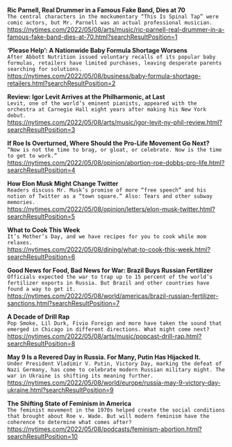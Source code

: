 **Ric Parnell, Real Drummer in a Famous Fake Band, Dies at 70**\
`The central characters in the mockumentary “This Is Spinal Tap” were comic actors, but Mr. Parnell was an actual professional musician.`\
https://nytimes.com/2022/05/08/arts/music/ric-parnell-real-drummer-in-a-famous-fake-band-dies-at-70.html?searchResultPosition=1

**‘Please Help’: A Nationwide Baby Formula Shortage Worsens**\
`After Abbott Nutrition issued voluntary recalls of its popular baby formulas, retailers have limited purchases, leaving desperate parents searching for solutions.`\
https://nytimes.com/2022/05/08/business/baby-formula-shortage-retailers.html?searchResultPosition=2

**Review: Igor Levit Arrives at the Philharmonic, at Last**\
`Levit, one of the world’s eminent pianists, appeared with the orchestra at Carnegie Hall eight years after making his New York debut.`\
https://nytimes.com/2022/05/08/arts/music/igor-levit-ny-phil-review.html?searchResultPosition=3

**If Roe Is Overturned, Where Should the Pro-Life Movement Go Next?**\
`“Now is not the time to brag, or gloat, or celebrate. Now is the time to get to work.”`\
https://nytimes.com/2022/05/08/opinion/abortion-roe-dobbs-pro-life.html?searchResultPosition=4

**How Elon Musk Might Change Twitter**\
`Readers discuss Mr. Musk’s promise of more “free speech” and his notion of Twitter as a “town square.” Also: Tears and other subway memories.`\
https://nytimes.com/2022/05/08/opinion/letters/elon-musk-twitter.html?searchResultPosition=5

**What to Cook This Week**\
`It’s Mother’s Day, and we have recipes for you to cook while mom relaxes.`\
https://nytimes.com/2022/05/08/dining/what-to-cook-this-week.html?searchResultPosition=6

**Good News for Food, Bad News for War: Brazil Buys Russian Fertilizer**\
`Officials expected the war to trap up to 15 percent of the world’s fertilizer exports in Russia. But Brazil and other countries have  found a way to get it.`\
https://nytimes.com/2022/05/08/world/americas/brazil-russian-fertilizer-sanctions.html?searchResultPosition=7

**A Decade of Drill Rap**\
`Pop Smoke, Lil Durk, Fivio Foreign and more have taken the sound that emerged in Chicago in different directions. What might come next?`\
https://nytimes.com/2022/05/08/arts/music/popcast-drill-rap.html?searchResultPosition=8

**May 9 Is a Revered Day in Russia. For Many, Putin Has Hijacked It.**\
`Under President Vladimir V. Putin, Victory Day, marking the defeat of Nazi Germany, has come to celebrate modern Russian military might. The war in Ukraine is shifting its meaning further.`\
https://nytimes.com/2022/05/08/world/europe/russia-may-9-victory-day-ukraine.html?searchResultPosition=9

**The Shifting State of Feminism in America**\
`The feminist movement in the 1970s helped create the social conditions that brought about Roe v. Wade. But will modern feminism have the coherence to determine what comes after?`\
https://nytimes.com/2022/05/08/podcasts/feminism-abortion.html?searchResultPosition=10

